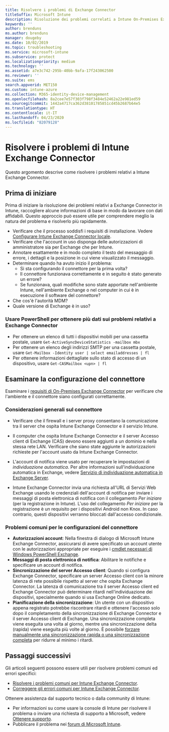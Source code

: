 ```yaml
---
title: Risolvere i problemi di Exchange Connector
titleSuffix: Microsoft Intune
description: Risoluzione dei problemi correlati a Intune On-Premises Exchange Connector.
keywords: ''
author: brenduns
ms.author: brenduns
manager: dougeby
ms.date: 10/02/2019
ms.topic: troubleshooting
ms.service: microsoft-intune
ms.subservice: protect
ms.localizationpriority: medium
ms.technology: ''
ms.assetid: a7e3c742-295b-40bb-9afa-17f243062500
ms.reviewer: ''
ms.suite: ems
search.appverid: MET150
ms.custom: intune-azure
ms.collection: M365-identity-device-management
ms.openlocfilehash: 8a2cee7e57f303f798f3484e52462a22e981ed59
ms.sourcegitcommit: 1442a4717ca362d38101785851cd45b2687b64e5
ms.translationtype: HT
ms.contentlocale: it-IT
ms.lasthandoff: 04/23/2020
ms.locfileid: "82079128"
---
```

# <a name="troubleshoot-the-intune-exchange-connector"></a>Risolvere i problemi di Intune Exchange Connector

Questo argomento descrive come risolvere i problemi relativi a Intune Exchange Connector.

## <a name="before-you-start"></a>Prima di iniziare

Prima di iniziare la risoluzione dei problemi relativi a Exchange Connector in Intune, raccogliere alcune informazioni di base in modo da lavorare con dati affidabili. Questo approccio può essere utile per comprendere meglio la natura del problema e risolverlo più rapidamente.

- Verificare che il processo soddisfi i requisiti di installazione. Vedere [Configurare Intune Exchange Connector locale](exchange-connector-install.md).
- Verificare che l'account in uso disponga delle autorizzazioni di amministratore sia per Exchange che per Intune.
- Annotare esattamente e in modo completo il testo del messaggio di errore, i dettagli e la posizione in cui viene visualizzato il messaggio.
- Determinare quando ha avuto inizio il problema: 
  - Si sta configurando il connettore per la prima volta? 
  - Il connettore funzionava correttamente e in seguito è stato generato un errore?
  - Se funzionava, quali modifiche sono state apportate nell'ambiente Intune, nell'ambiente Exchange o nel computer in cui è in esecuzione il software del connettore?
- Che cos'è l'autorità MDM?
- Quale versione di Exchange è in uso?

### <a name="use-powershell-to-get-more-data-on-exchange-connector-issues"></a>Usare PowerShell per ottenere più dati sui problemi relativi a Exchange Connector

- Per ottenere un elenco di tutti i dispositivi mobili per una cassetta postale, usare `Get-ActiveSyncDeviceStatistics -mailbox mbx`
- Per ottenere un elenco degli indirizzi SMTP per una cassetta postale, usare `Get-Mailbox -Identity user | select emailaddresses | fl`
- Per ottenere informazioni dettagliate sullo stato di accesso di un dispositivo, usare `Get-CASMailbox <upn> | fl`

## <a name="review-the-connector-configuration"></a>Esaminare la configurazione del connettore

Esaminare i [requisiti di On-Premises Exchange Connector](exchange-connector-install.md#intune-exchange-connector-requirements) per verificare che l'ambiente e il connettore siano configurati correttamente. 

### <a name="general-considerations-for-the-connector"></a>Considerazioni generali sul connettore

- Verificare che il firewall e i server proxy consentano la comunicazione tra il server che ospita Intune Exchange Connector e il servizio Intune.

- Il computer che ospita Intune Exchange Connector e il server Accesso client di Exchange (CAS) devono essere aggiunti a un dominio e nella stessa rete LAN. Verificare che siano state aggiunte le autorizzazioni richieste per l'account usato da Intune Exchange Connector.

- L'account di notifica viene usato per recuperare le impostazioni di *individuazione automatica*. Per altre informazioni sull'individuazione automatica in Exchange, vedere [Servizio di individuazione automatica in Exchange Server](https://docs.microsoft.com/exchange/architecture/client-access/autodiscover?view=exchserver-2016).

- Intune Exchange Connector invia una richiesta all'URL di Servizi Web Exchange usando le credenziali dell'account di notifica per inviare i messaggi di posta elettronica di notifica con il collegamento *Per iniziare* (per la registrazione in Intune). L'uso del collegamento *Per iniziare* per la registrazione è un requisito per i dispositivi Android non Knox. In caso contrario, questi dispositivi verranno bloccati dall'accesso condizionale.

### <a name="common-issues-for-connector-configurations"></a>Problemi comuni per le configurazioni del connettore

- **Autorizzazioni account**: Nella finestra di dialogo di Microsoft Intune Exchange Connector, assicurarsi di avere specificato un account utente con le autorizzazioni appropriate per eseguire i [cmdlet necessari di Windows PowerShell Exchange](exchange-connector-install.md#exchange-cmdlet-requirements).
- **Messaggi di posta elettronica di notifica**: Abilitare le notifiche e specificare un account di notifica.
- **Sincronizzazione del server Accesso client**: Quando si configura Exchange Connector, specificare un server Accesso client con la minore latenza di rete possibile rispetto al server che ospita Exchange Connector. La latenza di comunicazione tra il server Accesso client ed Exchange Connector può determinare ritardi nell'individuazione dei dispositivi, specialmente quando si usa Exchange Online dedicato.
- **Pianificazione della sincronizzazione**: Un utente con un dispositivo appena registrato potrebbe riscontrare ritardi e ottenere l'accesso solo dopo il completamento della sincronizzazione di Exchange Connector e il server Accesso client di Exchange. Una sincronizzazione completa viene eseguita una volta al giorno, mentre una sincronizzazione delta (rapida) viene eseguita più volte al giorno. È possibile [forzare manualmente una sincronizzazione rapida o una sincronizzazione completa](exchange-connector-install.md#manually-force-a-quick-sync-or-full-sync) per ridurre al minimo i ritardi.

## <a name="next-steps"></a>Passaggi successivi
Gli articoli seguenti possono essere utili per risolvere problemi comuni ed errori specifici:

- [Risolvere i problemi comuni per Intune Exchange Connector](troubleshoot-exchange-connector-common-problems.md).
- [Correggere gli errori comuni per Intune Exchange Connector](troubleshoot-exchange-connector-common-errors.md).

Ottenere assistenza dal supporto tecnico o dalla community di Intune:

- Per informazioni su come usare la console di Intune per risolvere il problema o inviare una richiesta di supporto a Microsoft, vedere [Ottenere supporto](../fundamentals/get-support.md). 
- Pubblicare il problema nei [forum di Microsoft Intune](https://social.technet.microsoft.com/Forums/en-US/home?forum=microsoftintuneprod).  
